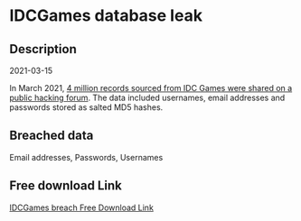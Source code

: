 # IDCGames database leak

## Description

2021-03-15

In March 2021, <a href="https://socradar.io/the-week-in-dark-web-19-march-2021-us-law-firms-on-target/" target="_blank" rel="noopener">4 million records sourced from IDC Games were shared on a public hacking forum</a>. The data included usernames, email addresses and passwords stored as salted MD5 hashes.

## Breached data

Email addresses, Passwords, Usernames

## Free download Link

[IDCGames breach Free Download Link](https://link-to.net/1229997/46.390807018520164/dynamic/?r=aHR0cHM6Ly93d3cubWVkaWFmaXJlLmNvbS92aWV3L0xSWXc3U1FSM3ZxbkN5bC9pZGNnYW1lcy5jb20vZmlsZQ==)